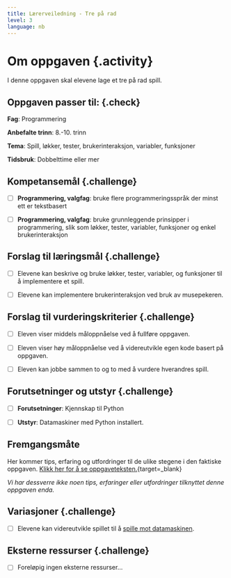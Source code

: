 ```yaml
---
title: Lærerveiledning - Tre på rad
level: 3
language: nb
---
```



# Om oppgaven {.activity}

I denne oppgaven skal elevene lage et tre på rad spill.

## Oppgaven passer til: {.check}

 __Fag__: Programmering

__Anbefalte trinn__: 8.-10. trinn

__Tema__: Spill, løkker, tester, brukerinteraksjon, variabler, funksjoner

__Tidsbruk__: Dobbelttime eller mer

## Kompetansemål {.challenge}

- [ ] __Programmering, valgfag__: bruke flere programmeringsspråk der minst ett
       er tekstbasert

- [ ] __Programmering, valgfag__: bruke grunnleggende prinsipper i
       programmering, slik som løkker, tester, variabler, funksjoner og enkel
       brukerinteraksjon

## Forslag til læringsmål {.challenge}

- [ ] Elevene kan beskrive og bruke løkker, tester, variabler, og funksjoner til
       å implementere et spill.

- [ ] Elevene kan implementere brukerinteraksjon ved bruk av musepekeren.

## Forslag til vurderingskriterier {.challenge}

- [ ] Eleven viser middels måloppnåelse ved å fullføre oppgaven.

- [ ] Eleven viser høy måloppnåelse ved å videreutvikle egen kode basert på
       oppgaven.

- [ ] Eleven kan jobbe sammen to og to med å vurdere hverandres spill.

## Forutsetninger og utstyr {.challenge}

- [ ] __Forutsetninger__: Kjennskap til Python

- [ ] __Utstyr__: Datamaskiner med Python installert.

## Fremgangsmåte

Her kommer tips, erfaring og utfordringer til de ulike stegene i den faktiske
oppgaven. [Klikk her for å se
oppgaveteksten.](../tre_pa_rad/tre_pa_rad.html){target=_blank}

_Vi har dessverre ikke noen tips, erfaringer eller utfordringer tilknyttet denne
oppgaven enda._

## Variasjoner {.challenge}

- [ ] Elevene kan videreutvikle spillet til å [spille mot
       datamaskinen](../tre_pa_rad_mot_datamaskinen/tre_pa_rad_mot_datamaskinen.html).
       
## Eksterne ressurser {.challenge}

- [ ] Foreløpig ingen eksterne ressurser...

